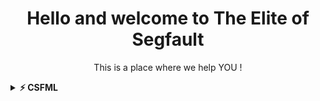 <h1 align="center">Hello and welcome to The Elite of Segfault</h1>
<p align="center">This is a place where we help YOU !</p> 

<details>	
  <summary><b>⚡ CSFML</b></summary>
<br/>
<h3>Créer votre première fenetre</h3>
<iframe width="560" height="315" src="https://www.youtube.com/embed/utHMKoBjU8Y" frameborder="0" allow="accelerometer; autoplay; clipboard-write; encrypted-media; gyroscope; picture-in-picture" allowfullscreen></iframe>

<h3>Afficher un sprite</h3>
<iframe width="560" height="315" src="https://www.youtube.com/embed/xT-2Xd7V49U" frameborder="0" allow="accelerometer; autoplay; clipboard-write; encrypted-media; gyroscope; picture-in-picture" allowfullscreen></iframe>

</details>